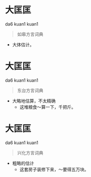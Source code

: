# 大匡匡
da6 kuan1 kuan1
> 如皋方言词典
- 大体估计。

# 大匡匡
da6 kuan1 kuan1
> 东台方言词典
- 大略地估算，不太精确
  - 这堆粮食～算一下，千把斤。

# 大匡匡
da6 kuan1 kuan1
> 兴化方言词典
- 粗略的估计
  - 这套房子装修下来，～要得五万块。
